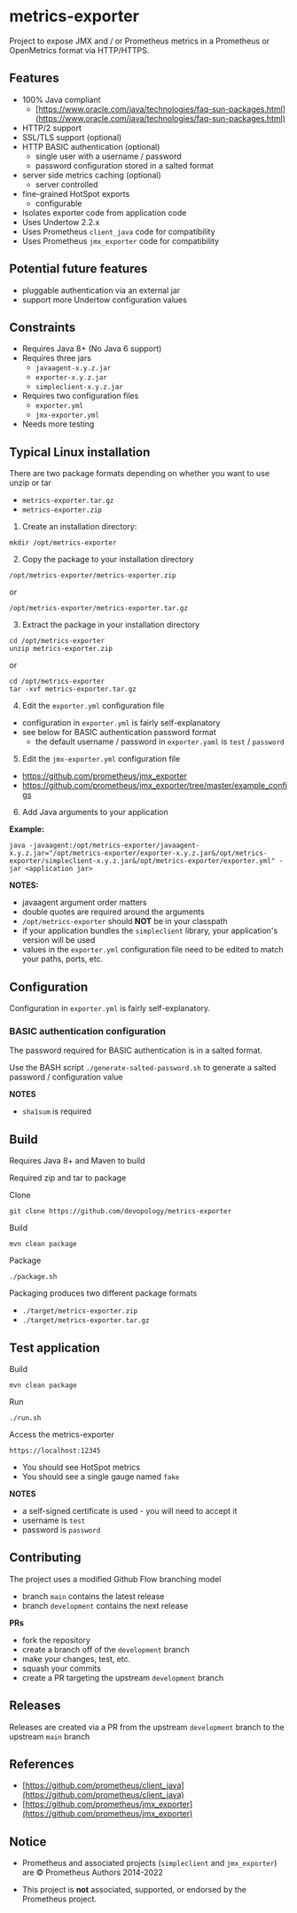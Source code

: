 # metrics-exporter

Project to expose JMX and / or Prometheus metrics in a Prometheus or OpenMetrics format via HTTP/HTTPS.

## Features

- 100% Java compliant
  - [https://www.oracle.com/java/technologies/faq-sun-packages.html](https://www.oracle.com/java/technologies/faq-sun-packages.html)
- HTTP/2 support
- SSL/TLS support (optional)
- HTTP BASIC authentication (optional)
  - single user with a username / password
  - password configuration stored in a salted format
- server side metrics caching (optional)
  - server controlled
- fine-grained HotSpot exports
  - configurable
- Isolates exporter code from application code
- Uses Undertow 2.2.x
- Uses Prometheus `client_java` code for compatibility
- Uses Prometheus `jmx_exporter` code for compatibility

## Potential future features

- pluggable authentication via an external jar
- support more Undertow configuration values

## Constraints

- Requires Java 8+ (No Java 6 support)
- Requires three jars
  - `javaagent-x.y.z.jar`
  - `exporter-x.y.z.jar`
  - `simpleclient-x.y.z.jar`
- Requires two configuration files
  - `exporter.yml`
  - `jmx-exporter.yml`
- Needs more testing

## Typical Linux installation

There are two package formats depending on whether you want to use unzip or tar

- `metrics-exporter.tar.gz`
- `metrics-exporter.zip`

1. Create an installation directory:

```
mkdir /opt/metrics-exporter
```

2. Copy the package to your installation directory

```
/opt/metrics-exporter/metrics-exporter.zip
```

or

```
/opt/metrics-exporter/metrics-exporter.tar.gz
```

3. Extract the package in your installation directory

```
cd /opt/metrics-exporter
unzip metrics-exporter.zip
```

or

```
cd /opt/metrics-exporter
tar -xvf metrics-exporter.tar.gz
```

4. Edit the `exporter.yml` configuration file

- configuration in `exporter.yml` is fairly self-explanatory
- see below for BASIC authentication password format
  - the default username / password in `exporter.yaml` is `test` / `password` 

5. Edit the `jmx-exporter.yml` configuration file

- https://github.com/prometheus/jmx_exporter
- https://github.com/prometheus/jmx_exporter/tree/master/example_configs

6. Add Java arguments to your application

__Example:__

```
java -javaagent:/opt/metrics-exporter/javaagent-x.y.z.jar="/opt/metrics-exporter/exporter-x.y.z.jar&/opt/metrics-exporter/simpleclient-x.y.z.jar&/opt/metrics-exporter/exporter.yml" -jar <application jar>
```

__NOTES:__

- javaagent argument order matters
- double quotes are required around the arguments
- `/opt/metrics-exporter` should __NOT__ be in your classpath
- if your application bundles the `simpleclient` library, your application's version will be used
- values in the `exporter.yml` configuration file need to be edited to match your paths, ports, etc.

## Configuration

Configuration in `exporter.yml` is fairly self-explanatory.

### BASIC authentication configuration

The password required for BASIC authentication is in a salted format.

Use the BASH script `./generate-salted-password.sh` to generate a salted password / configuration value

__NOTES__

- `sha1sum` is required

## Build

Requires Java 8+ and Maven to build

Required zip and tar to package

Clone
```
git clone https://github.com/devopology/metrics-exporter
```

Build
```
mvn clean package
```

Package
```
./package.sh
```

Packaging produces two different package formats

- `./target/metrics-exporter.zip`
- `./target/metrics-exporter.tar.gz`

## Test application

Build
```
mvn clean package
```

Run
```
./run.sh
```

Access the metrics-exporter

```
https://localhost:12345
```

- You should see HotSpot metrics
- You should see a single gauge named `fake`

__NOTES__

- a self-signed certificate is used - you will need to accept it
- username is `test`
- password is `password`

## Contributing

The project uses a modified Github Flow branching model

- branch `main` contains the latest release
- branch `development` contains the next release

__PRs__

- fork the repository
- create a branch off of the `development` branch
- make your changes, test, etc.
- squash your commits
- create a PR targeting the upstream `development` branch

## Releases

Releases are created via a PR from the upstream `development` branch to the upstream `main` branch

## References

- [https://github.com/prometheus/client_java](https://github.com/prometheus/client_java)
- [https://github.com/prometheus/jmx_exporter](https://github.com/prometheus/jmx_exporter)

## Notice

- Prometheus and associated projects (`simpleclient` and `jmx_exporter`) are © Prometheus Authors 2014-2022

- This project is __not__ associated, supported, or endorsed by the Prometheus project.
